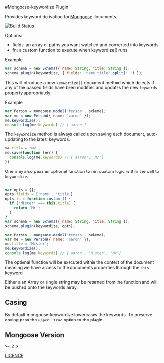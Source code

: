 #Mongoose-keywordize Plugin

Provides keyword derivation for [Mongoose](http://mongoosejs.com) documents.

[![Build Status](https://secure.travis-ci.org/aheckmann/mongoose-keywordize.png)](http://travis-ci.org/aheckmann/mongoose-keywordize)

Options:

  - fields: an array of paths you want watched and converted into keywords
  - fn: a custom function to execute when keywordize() runs

Example:

```js
var schema = new Schema({ name: String, title: String });
schema.plugin(keywordize, { fields: 'name title'.split(' ') });
```

This will introduce a new `keywordize()` document method which detects if any of the passed fields have been modified and updates the new `keywords` property appropriately.

Example:

```js
var Person = mongoose.model('Person', schema);
var me = new Person({ name: 'aaron' });
me.keywordize();
console.log(me.keywords) // ['aaron']
```

The `keywordize` method is always called upon saving each document, auto-updating to the latest keywords.

```js
me.title = 'Mr';
me.save(function (err) {
  console.log(me.keywords) // ['aaron', 'Mr']
})
```

One may also pass an optional function to run custom logic within the call to `keywordize`.

```js

var opts = {};
opts.fields = ['name', 'title']
opts.fn = function custom () {
  if ('Mister' === this.title) {
    return 'Mr';
  }
}
var schema = new Schema({ name: String, title: String });
schema.plugin(keywordize, opts);

var Person = mongoose.model('Person', schema);
var me = new Person({ name: 'aaron' });
me.title = 'Mister';
me.keywordize();
console.log(me.keywords) // ['aaron', 'Mister', 'Mr']
```

The optional function will be executed within the context of the document meaning we have access to the documents properties through the `this` keyword.

Either a an Array or single string may be returned from the function and will be pushed onto the keywords array.

## Casing

By default mongoose-keywordize lowercases the keywords. To preserve casing pass the `upper: true` option to the plugin.

## Mongoose Version
`>= 2.x`

[LICENCE](https://github.com/aheckmann/mongoose-keywordize/blob/master/LICENSE)





